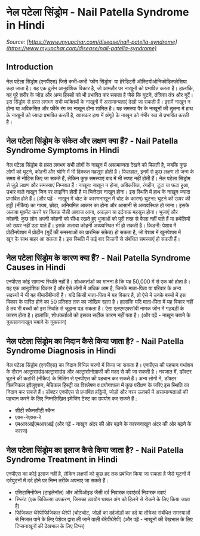 # नेल पटेला सिंड्रोम - Nail Patella Syndrome in Hindi
_Source: [https://www.myupchar.com/disease/nail-patella-syndrome](https://www.myupchar.com/disease/nail-patella-syndrome)_

## Introduction
नेल पटेला सिंड्रोम (एनपीएस) जिसे कभी-कभी 'फोंग सिंड्रोम' या हेरेडिटरी ऑस्टियोओनिकोडिस्प्लेसिया कहा जाता है। यह एक दुर्लभ आनुवंशिक विकार है, जो आमतौर पर नाखूनों को प्रभावित करता है। हालांकि, यह पूरे शरीर के जोड़ और अन्य हिस्सों को भी प्रभावित कर सकता है जैसे कि घुटने, तंत्रिका तंत्र और गुर्दे।
इस सिंड्रोम से ग्रस्त लगभग सभी व्यक्तियों के नाखूनों में असामान्यताएं देखी जा सकती हैं। इसमें नाखून न होना या अविकसित और फीके रंग का नाखून होना शामिल है। यह समस्या पैर के नाखूनों की तुलना में हाथ के नाखूनों को ज्यादा प्रभावित करती है, खासकर हाथ में अंगूठे के नाखून को गंभीर रूप से प्रभावित करती है।

## नेल पटेला सिंड्रोम के संकेत और लक्षण क्या हैं? - Nail Patella Syndrome Symptoms in Hindi
नेल पटेला सिंड्रोम से ग्रस्त लगभग सभी लोगों के नाखून में असामान्यता देखने को मिलती है, जबकि कुछ लोगों को घुटने, कोहनी और श्रोणि में भी दिक्कत महसूस होती है।
फिलहाल, इनमें से कुछ लक्षण तो जन्म के समय से नोटिस किए जा सकते हैं, लेकिन कुछ समस्याएं बाद में भी स्पष्ट नहीं होती हैं।
नेल पटेला सिंड्रोम से जुड़े लक्षण और समस्याएं निम्नवत हैं :
नाखून: नाखून न होना, अविकसित, रंगहीन, टूटा या फटा हुआ, उभार वाले नाखून जिन पर लाइनिंग होती है या चित्तेदार नाखून होना। इस स्थिति में हाथ के नाखून ज्यादा प्रभावित होते हैं।
(और पढ़ें - नाखून में चोट के कारणनाखून में चोट के कारण)
घुटना: घुटने की ऊपर की हड्डी (नीकैप) का गायब, छोटा, अनियमित आकार का होना और आसानी से अव्यवस्थित हो जाना। इसके अलावा मूवमेंट करने पर क्लिक जैसी आवाज आना, अकड़न या दर्दनाक महसूस होना।
भुजाएं और कोहनी: कुछ लोग अपनी कोहनी को सीधा रखते हुए भुजाओं को पूरी तरह से फैला नहीं पाते हैं या हथेलियों को ऊपर नहीं उठा पाते हैं। इसके अलावा कोहनी अव्यवस्थित भी हो सकती है।
किडनी: पेशाब में प्रोटीनपेशाब में प्रोटीन (गुर्दे की समस्याओं का प्रारंभिक संकेत) हो सकता है, जो पेशाब में खूनपेशाब में खून के साथ बाहर आ सकता है। इस स्थिति में कई बार किडनी से संबंधित समस्याएं हो सकती हैं।

## नेल पटेला सिंड्रोम के कारण क्या हैं? - Nail Patella Syndrome Causes in Hindi
एनपीएस कोई सामान्य स्थिति नहीं है। शोधकर्ताओं का मानना है कि यह 50,000 में से एक को होता है। यह एक आनुवंशिक विकार है और ऐसे लोगों में अधिक आम है, जिनके माता-पिता या परिवार के अन्य सदस्यों में भी यह बीमारीबीमारी है। यदि किसी माता-पिता में यह विकार है, तो ऐसे में उनके बच्चों में इस विकार के पारित होने का 50 प्रतिशत तक का जोखिम रहता है।
हालांकि यदि माता-पिता में यह विकार नहीं है तब भी बच्चों को इस स्थिति से जूझना पड़ सकता है। ऐसा एलएमएक्स1बी नामक जीन में गड़बड़ी के कारण होता है। हालांकि, शोधकर्ताओं को इसका सटीक कारण नहीं पता है।
(और पढ़ें - नाखून चबाने के नुकसाननाखून चबाने के नुकसान)

## नेल पटेला सिंड्रोम का निदान कैसे किया जाता है? - Nail Patella Syndrome Diagnosis in Hindi
नेल पटेला सिंड्रोम (एनपीएस) का निदान विभिन्न चरणों में किया जा सकता है। एनपीएस की पहचान गर्भाशय के दौरान अल्ट्रासाउंडअल्ट्रासाउंड और अल्ट्रासोनोग्राफी की मदद से की जा सकती है। नवजात में, डॉक्टर घुटने की कटोरी (नीकैप) के मिसिंग से एनपीएस की पहचान कर सकते हैं।
अन्य लोगों में, डॉक्टर क्लिनिकल इवैलुएशन, मेडिकल हिस्ट्री का विश्लेषण व प्रयोगशाला में कुछ परीक्षण के जरिए इस स्थिति का निदान कर सकते हैं। डॉक्टर एनपीएस से प्रभावित हड्डियों, जोड़ों और नरम ऊतकों में असामान्यताओं की पहचान करने के लिए निम्नलिखित इमेजिंग टेस्ट का उपयोग कर सकते हैं :
- सीटी स्कैनसीटी स्कैन
- एक्स-रेएक्स-रे
- एमआरआईएमआरआई
(और पढ़ें - नाखून अंदर की ओर बढ़ने के कारणनाखून अंदर की ओर बढ़ने के कारण)

## नेल पटेला सिंड्रोम का इलाज कैसे किया जाता है? - Nail Patella Syndrome Treatment in Hindi
एनपीएस का कोई इलाज नहीं है, लेकिन लक्षणों को कुछ हद तक प्रबंधित किया जा सकता है जैसे घुटनों में दर्दघुटनों में दर्द होने पर निम्न तरीके अपनाए जा सकते हैं :
- एसिटामिनोफेन (टाइलेनॉल) और ओपिओइड जैसी दर्द निवारक दवाएंदर्द निवारक दवाएं
- स्प्लिंट (एक चिकित्सा उपकरण, जिसका उपयोग घायल अंग को हिलने से रोकने के लिए किया जाता है)
- फिजिकल थेरेपीफिजिकल थेरेपी (चोटचोट, जोड़ों का दर्दजोड़ों का दर्द या तंत्रिका संबंधित समस्याओं से निजात पाने के लिए पेशेवर द्वारा ली जाने वाली थेरेपीथेरेपी)
(और पढ़ें - नाखूनों की देखभाल के लिए टिप्सनाखूनों की देखभाल के लिए टिप्स)

